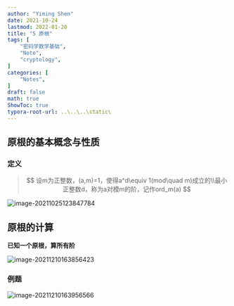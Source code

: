 ```yaml
---
author: "Yiming Shen"
date: 2021-10-24
lastmod: 2022-01-20
title: "5 原根"
tags: [
    "密码学数学基础",
    "Note",
    "cryptology",
]
categories: [
    "Notes",
]
draft: false
math: true
ShowToc: true
typora-root-url: ..\..\..\static\
---
```


## 原根的基本概念与性质

### 定义

> $$
> 设m为正整数，(a,m)=1，使得a^d\equiv 1(mod\quad m)成立的\\最小正整数d，称为a对模m的阶，记作ord_m(a)
> $$

![image-20211025123847784](5.1_原根基本概念与性质.assets/image-20211025123847784.png)



## 原根的计算

**已知一个原根，算所有阶**

![image-20211210163856423](5.1_原根基本概念与性质.assets/image-20211210163856423.png)



### 例题

![image-20211210163956566](5.1_原根基本概念与性质.assets/image-20211210163956566.png)
